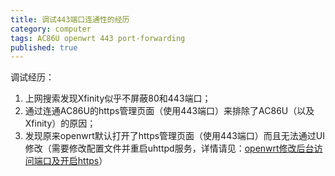 ```yaml
---
title: 调试443端口连通性的经历
category: computer
tags: AC86U openwrt 443 port-forwarding
published: true
---
```

调试经历：

1. 上网搜索发现Xfinity似乎不屏蔽80和443端口；
1. 通过连通AC86U的https管理页面（使用443端口）来排除了AC86U（以及Xfinity）的原因；
1. 发现原来openwrt默认打开了https管理页面（使用443端口）而且无法通过UI修改（需要修改配置文件并重启uhttpd服务，详情请见：[openwrt修改后台访问端口及开启https](https://www.cnblogs.com/xiykj/p/17689405.html)）
